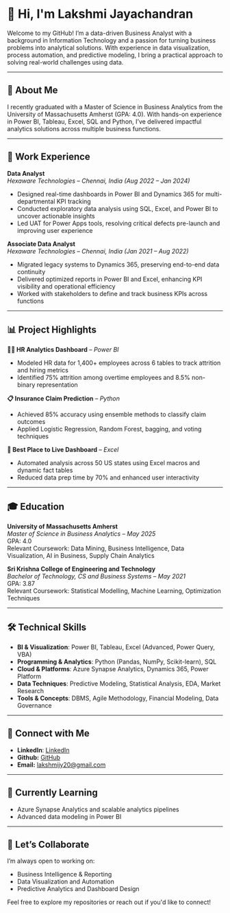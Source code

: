 # 👋 Hi, I'm Lakshmi Jayachandran

Welcome to my GitHub! I’m a data-driven Business Analyst with a background in Information Technology and a passion for turning business problems into analytical solutions. With experience in data visualization, process automation, and predictive modeling, I bring a practical approach to solving real-world challenges using data.

---

## 🌟 About Me

I recently graduated with a Master of Science in Business Analytics from the University of Massachusetts Amherst (GPA: 4.0). With hands-on experience in Power BI, Tableau, Excel, SQL and Python, I’ve delivered impactful analytics solutions across multiple business functions.

---

## 💼 Work Experience

**Data Analyst**  
*Hexaware Technologies – Chennai, India (Aug 2022 – Jan 2024)*  
- Designed real-time dashboards in Power BI and Dynamics 365 for multi-departmental KPI tracking  
- Conducted exploratory data analysis using SQL, Excel, and Power BI to uncover actionable insights  
- Led UAT for Power Apps tools, resolving critical defects pre-launch and improving user experience  

**Associate Data Analyst**  
*Hexaware Technologies – Chennai, India (Jan 2021 – Aug 2022)*  
- Migrated legacy systems to Dynamics 365, preserving end-to-end data continuity  
- Delivered optimized reports in Power BI and Excel, enhancing KPI visibility and operational efficiency  
- Worked with stakeholders to define and track business KPIs across functions  

---

## 📊 Project Highlights

**🧑‍💼 HR Analytics Dashboard** – *Power BI*  
- Modeled HR data for 1,400+ employees across 6 tables to track attrition and hiring metrics  
- Identified 75% attrition among overtime employees and 8.5% non-binary representation  

**📋 Insurance Claim Prediction** – *Python*  
- Achieved 85% accuracy using ensemble methods to classify claim outcomes  
- Applied Logistic Regression, Random Forest, bagging, and voting techniques  

**📍 Best Place to Live Dashboard** – *Excel*  
- Automated analysis across 50 US states using Excel macros and dynamic fact tables  
- Reduced data prep time by 70% and enhanced user interactivity  

---

## 🎓 Education

**University of Massachusetts Amherst**  
*Master of Science in Business Analytics – May 2025*  
GPA: 4.0  
Relevant Coursework: Data Mining, Business Intelligence, Data Visualization, AI in Business, Supply Chain Analytics

**Sri Krishna College of Engineering and Technology**  
*Bachelor of Technology, CS and Business Systems – May 2021*  
GPA: 3.87  
Relevant Coursework: Statistical Modelling, Machine Learning, Optimization Techniques

---

## 🛠 Technical Skills

- **BI & Visualization**: Power BI, Tableau, Excel (Advanced, Power Query, VBA)
- **Programming & Analytics**: Python (Pandas, NumPy, Scikit-learn), SQL
- **Cloud & Platforms**: Azure Synapse Analytics, Dynamics 365, Power Platform
- **Data Techniques**: Predictive Modeling, Statistical Analysis, EDA, Market Research
- **Tools & Concepts**: DBMS, Agile Methodology, Financial Modeling, Data Governance

---

## 🔗 Connect with Me

- **LinkedIn**: [LinkedIn](https://www.linkedin.com/in/lakshmi-jayachandran20/)  
- **Github:** [GitHub](https://github.com/Lakshmij20)  
- **Email:** lakshmijy20@gmail.com

---

## 🌱 Currently Learning

- Azure Synapse Analytics and scalable analytics pipelines  
- Advanced data modeling in Power BI 

---

## 🤝 Let’s Collaborate

I’m always open to working on:
- Business Intelligence & Reporting
- Data Visualization and Automation  
- Predictive Analytics and Dashboard Design

Feel free to explore my repositories or reach out if you'd like to connect!

